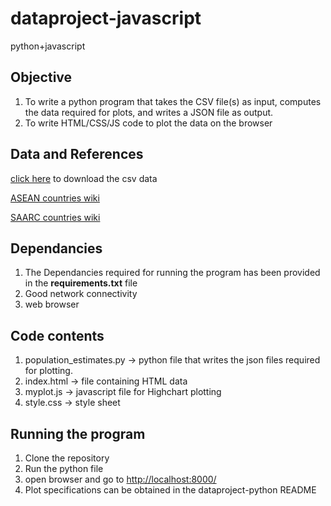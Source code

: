 # dataproject-javascript
python+javascript

## Objective
1) To write a python program that takes the CSV file(s) as input, computes the data required for plots, and writes a JSON file as output.
2) To write HTML/CSS/JS code to plot the data on the browser

## Data and References

[click here](https://datahub.io/core/population-growth-estimates-and-projections/r/population-estimates.csv) to download the csv data

[ASEAN countries wiki](https://en.wikipedia.org/wiki/ASEAN)

[SAARC countries wiki](https://en.wikipedia.org/wiki/South_Asian_Association_for_Regional_Cooperation)

## Dependancies

1) The Dependancies required for running the program has been provided in the **requirements.txt** file
2) Good network connectivity
3) web browser

## Code contents

1) population_estimates.py -> python file that writes the json files required for plotting.
2) index.html -> file containing HTML data
3) myplot.js -> javascript file for Highchart plotting
4) style.css -> style sheet


## Running the program

1) Clone the repository
2) Run the python file
3) open browser and go to [http://localhost:8000/](http://localhost:8000/)
4) Plot specifications can be obtained in the dataproject-python README
